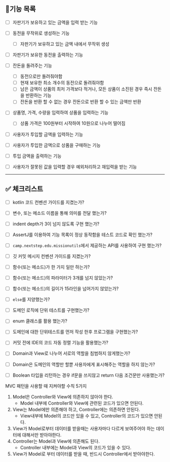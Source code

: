 ## 🎯기능 목록

- [ ] 자판기가 보유하고 있는 금액을 입력 받는 기능
- [ ] 동전을 무작위로 생성하는 기능
  - [ ] 자판기가 보유하고 있는 금액 내에서 무작위 생성
- [ ] 자판기가 보유한 동전을 출력하는 기능
- [ ] 잔돈을 돌려주는 기능
  - [ ] 동전으로만 돌려줘야함
  - [ ] 현재 보유한 최소 개수의 동전으로 돌려줘야함
  - [ ] 남은 금액이 상품의 최저 가격보다 적거나, 모든 상품이 소진된 경우 즉시 잔돈을 반환하는 기능
  - [ ] 잔돈을 반환 할 수 없는 경우 잔돈으로 반환 할 수 있는 금액만 반환
- [ ] 상품명, 가격, 수량을 입력하여 상품을 입력하는 기능
  - [ ] 상품 가격은 100원부터 시작하여 10원으로 나누어 떨어짐
- [ ] 사용자가 투입할 금액을 입력하는 기능
- [ ] 사용자가 투입한 금액으로 상품을 구매하는 기능
- [ ] 투입 금액을 출력하는 기능
- [ ] 사용자가 잘못된 값을 입력할 경우 예외처리하고 재입력을 받는 기능


---

## ✅ 체크리스트

- [ ] kotlin 코드 컨벤션 가이드를 지켰는가?
- [ ] 변수, 또는 메소드 이름을 통해 의미를 전달 했는가?
- [ ] indent depth가 3이 넘지 않도록 구현 했는가?
- [ ] AssertJ를 이용하여 기능 목록이 정상 동작함을 테스트 코드로 확인 했는가?
- [ ] `camp.nextstep.edu.missionutils`에서 제공하는 API를 사용하여 구현 했는가?
- [ ] 깃 커밋 메시지 컨벤션 가이드를 지켰는가?
- [ ] 함수(또는 메소드)가 한 가지 일만 하는가?
- [ ] 함수(또는 메소드)의 파라미터가 3개를 넘지 않았는가?
- [ ] 함수(또는 메소드)의 길이가 15라인을 넘어가지 않았는가?
- [ ] `else`를 지양했는가?
- [ ] 도메인 로직에 단위 테스트를 구현했는가?
- [ ] enum 클래스를 활용 했는가?
- [ ] 도메인에 대한 단위테스트를 먼저 작성 한후 프로그램을 구현했는가?
- [ ] 커밋 전에 IDE의 코드 자동 정렬 기능을 활용했는가?
- [ ] Domain과 View로 나누어 서로의 역할을 침범하지 않게했는가?
- [ ] Domain은 도메인의 역할만 할뿐 사용자에게 표시해주는 역할을 하지 않는가?
- [ ] Boolean 타입을 리턴하는 경우 if문을 쓰지않고 return 다음 조건문만 사용했는가?


MVC 패턴을 사용할 때 지켜야할 수칙 5가지

1. Model은 Controller와 View에 의존하지 않아야 한다.
    - Model 내부에 Controller와 View에 관련된 코드가 있으면 안된다.
2. View는 Model에만 의존해야 하고, Controller에는 의존하면 안된다.
    - View내부에 Model의 코드만 있을 수 있고, Controller의 코드가 있으면 안된다.
3. View가 Model로부터 데이터를 받을때는 사용자마다 다르게 보여주어야 하는 데이터에 대해서만 받아야한다.
4. Controller는 Model과 View에 의존해도 된다.
    - Controller 내부에는 Model과 View의 코드가 있을 수 있다.
5. View가 Model로 부터 데이터를 받을 때, 반드시 Controller에서 받아야한다.
